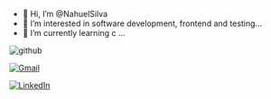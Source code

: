 - 👋 Hi, I’m @NahuelSilva
- 👀 I’m interested in software development, frontend and testing...
- 🌱 I’m currently learning c ...

<img align='right
' src="https://github-readme-stats.vercel.app/api?username=NahuelSilva28&show_icons=true&title_color=783c00&text_color=af552e&icon_color=783c00&bg_color=f8efd4&cache_seconds=2300" alt="github">


<p align="left">
  <a href="mailto:nahuelsilvacarugo96@gmail.com" title="Gmail">
    <img src="https://img.shields.io/badge/-Gmail-FF0000?style=flat-square&labelColor=FF0000&logo=gmail&logoColor=white" alt="Gmail"/>
  </a>
</p>
<a href="https://www.linkedin.com/in/nahuelsilva28/" title="Linkedin">
    <img src="https://img.shields.io/badge/-Linkedin-0e76a8?style=flat-square&logo=Linkedin&logoColor=white" alt="LinkedIn"/>
</a>

